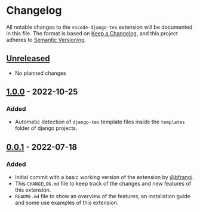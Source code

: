# Changelog

All notable changes to the `vscode-django-tex` extension will be documented in this file. The format is based on [Keep a Changelog](https://keepachangelog.com/en/1.0.0/),
and this project adheres to [Semantic Versioning](https://semver.org/spec/v2.0.0.html).

## [Unreleased]
- No planned changes
  
## [1.0.0] - 2022-10-25

### Added
- Automatic detection of `django-tex` template files inside the `templates` folder of django projects.
## [0.0.1] - 2022-07-18
### Added
- Initial commit with a basic working version of the extension by [@bfrangi](https://github.com/bfrangi/).
- This `CHANGELOG.md` file to keep track of the changes and new features of this extension.
- `README.md` file to show an overview of the features, an installation guide and some use examples of this extension.

<!-- ### Changed

### Removed -->



[Unreleased]: https://github.com/bfrangi/vscode-django-tex/compare/v1.0.0...HEAD
[1.0.0]: https://github.com/bfrangi/vscode-django-tex/compare/v0.0.1...v1.0.0
[0.0.1]: https://github.com/bfrangi/vscode-django-tex/releases/tag/v0.0.1 
